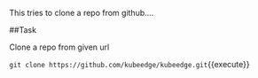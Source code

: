 This tries to clone a repo from github....

##Task

Clone a repo from given url 

`git clone https://github.com/kubeedge/kubeedge.git`{{execute}}